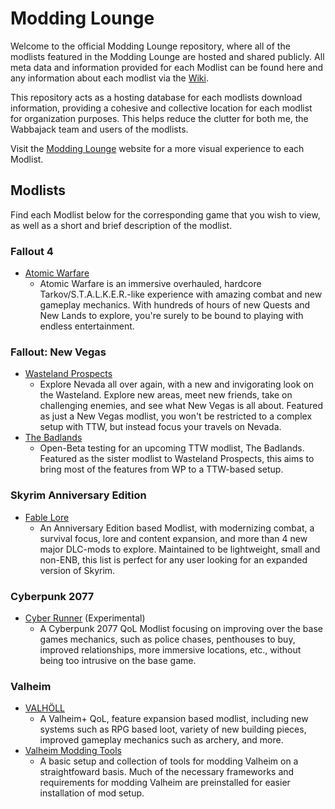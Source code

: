 # Modding Lounge

Welcome to the official Modding Lounge repository, where all of the modlists featured in the Modding Lounge are hosted and shared publicly. All meta data and information provided for each Modlist can be found here and any information about each modlist via the [Wiki](https://moddinglounge.notion.site/moddinglounge/Modding-Lounge-Wiki-a8b8f6e3a9c449b49441640b3a493458).

This repository acts as a hosting database for each modlists download information, providing a cohesive and collective location for each modlist for organization purposes. This helps reduce the clutter for both me, the Wabbajack team and users of the modlists.

Visit the [Modding Lounge](https://moddinglounge.com/) website for a more visual experience to each Modlist.

## Modlists

Find each Modlist below for the corresponding game that you wish to view, as well as a short and brief description of the modlist.

### Fallout 4

- [Atomic Warfare](https://moddinglounge.com/atomic-warfare/)
  - Atomic Warfare is an immersive overhauled, hardcore Tarkov/S.T.A.L.K.E.R.-like experience with amazing combat and new gameplay mechanics. With hundreds of hours of new Quests and New Lands to explore, you're surely to be bound to playing with endless entertainment.

### Fallout: New Vegas

- [Wasteland Prospects](https://moddinglounge.com/wasteland-prospects/)
  - Explore Nevada all over again, with a new and invigorating look on the Wasteland. Explore new areas, meet new friends, take on challenging enemies, and see what New Vegas is all about. Featured as just a New Vegas modlist, you won't be restricted to a complex setup with TTW, but instead focus your travels on Nevada.
- [The Badlands](https://moddinglounge.com/documentation/)
  - Open-Beta testing for an upcoming TTW modlist, The Badlands. Featured as the sister modlist to Wasteland Prospects, this aims to bring most of the features from WP to a TTW-based setup.

### Skyrim Anniversary Edition

- [Fable Lore](https://moddinglounge.com/fable-lore/)
  - An Anniversary Edition based Modlist, with modernizing combat, a survival focus, lore and content expansion, and more than 4 new major DLC-mods to explore. Maintained to be lightweight, small and non-ENB, this list is perfect for any user looking for an expanded version of Skyrim.

### Cyberpunk 2077

- [Cyber Runner]() (Experimental)
  - A Cyberpunk 2077 QoL Modlist focusing on improving over the base games mechanics, such as police chases, penthouses to buy, improved relationships, more immersive locations, etc., without being too intrusive on the base game.

### Valheim
- [VALHÖLL](https://moddinglounge.com/valholl/)
  - A Valheim+ QoL, feature expansion based modlist, including new systems such as RPG based loot, variety of new building pieces, improved gameplay mechanics such as archery, and more.
- [Valheim Modding Tools](https://github.com/Rage-GitHub/Modding-Lounge/blob/main/VMT/README.md)
  - A basic setup and collection of tools for modding Valheim on a straightfoward basis. Much of the necessary frameworks and requirements for modding Valheim are preinstalled for easier installation of mod setup.
